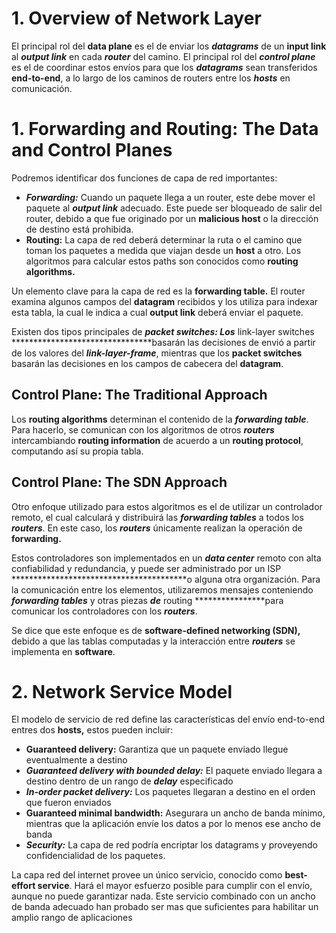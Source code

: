 # 1. Overview of Network Layer

El principal rol del **********data plane********** es el de enviar los *********datagrams********* de un **********input link********** al ***********output link*********** en cada *******router******* del camino. El principal rol del *************control plane************* es el de coordinar estos envíos para que los *****datagrams***** sean transferidos **********end-to-end**********, a lo largo de los caminos de routers entre los *****hosts***** en comunicación.

# 1. Forwarding and Routing: The Data and Control Planes

Podremos identificar dos funciones de capa de red importantes:

- *********************************Forwarding:********************************* Cuando un paquete llega a un router, este debe mover el paquete al ***********output link*********** adecuado. Este puede ser bloqueado de salir del router, debido a que fue originado por un **************malicious host************** o la dirección de destino está prohibida.
- ************************Routing:************************ La capa de red deberá determinar la ruta o el camino que toman los paquetes a medida que viajan desde un ****host**** a otro. Los algoritmos para calcular estos paths son conocidos como **routing algorithms.**

Un elemento clave para la capa de red es la ****************forwarding table.**************** El router examina algunos campos del ********datagram******** recibidos y los utiliza para indexar esta tabla, la cual le indica a cual ****output link**** deberá enviar el paquete.

Existen dos tipos principales de ***********packet switches: Los*********** link-layer switches ********************************basarán las decisiones de envió a partir de los valores del *****link-layer-frame*****, mientras que los **************packet switches************** basarán las decisiones en los campos de cabecera del ********datagram********.

## Control Plane: The Traditional Approach

Los **routing algorithms** determinan el contenido de la *********forwarding table*********. Para hacerlo, se comunican con los algoritmos de otros *********routers********* intercambiando ********routing information******** de acuerdo a un ****************routing protocol****************, computando así su propia tabla.

## Control Plane: The SDN Approach

Otro enfoque utilizado para estos algoritmos es el de utilizar un controlador remoto, el cual calculará y distribuirá las *****************forwarding tables***************** a todos los *******routers*******. En este caso, los *******routers******* únicamente realizan la operación de **********forwarding.********** 

Estos controladores son implementados en un *************data center************* remoto con alta confiabilidad y redundancia, y puede ser administrado por un ISP ****************************************o alguna otra organización. Para la comunicación entre los elementos, utilizaremos mensajes conteniendo *****************forwarding tables***************** y otras piezas ***de*** routing ****************para comunicar los controladores con los *******routers*******.

Se dice que este enfoque es de ****software-defined networking (SDN),**** debido a que las  tablas computadas y la interacción entre *****routers***** se implementa en ********software********.

# 2. Network Service Model

El modelo de servicio de red define las características del envío end-to-end entres dos ****hosts,**** estos pueden incluir:

- ************************************************************Guaranteed delivery:************************************************************ Garantiza que un paquete enviado llegue eventualmente a destino
- *********************************************************************************************************************Guaranteed delivery with bounded delay:********************************************************************************************************************* El paquete enviado llegara a destino dentro de un rango de *****delay***** especificado
- ***************************************************************************In-order packet delivery:*************************************************************************** Los paquetes llegaran a destino en el orden que fueron enviados
- ******************************************************Guaranteed minimal bandwidth:****************************************************** Asegurara un ancho de banda mínimo, mientras que la aplicación envíe los datos a por lo menos ese ancho de banda
- ***Security:*** La capa de red podría encriptar los datagrams y proveyendo confidencialidad de los paquetes.

La capa red del internet provee un único servicio, conocido como ******************best-effort service******************. Hará el mayor esfuerzo posible para cumplir con el envío, aunque no puede garantizar nada. Este servicio combinado con un ancho de banda adecuado han probado ser mas que suficientes para habilitar un amplio rango de aplicaciones